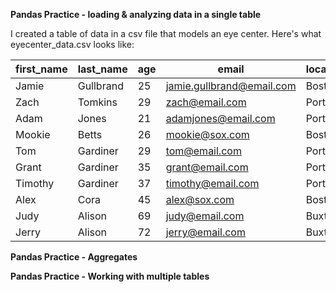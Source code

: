 **Pandas Practice - loading & analyzing data in a single table**

I created a table of data in a csv file that models an eye center. Here's what eyecenter_data.csv looks like: 

| first_name | last_name | age | email                     | location_city | location_state | contacts_or_eyeglasses | vision_insurance | 
|------------|-----------|-----|---------------------------|---------------|----------------|------------------------|------------------| 
| Jamie      | Gullbrand | 25  | jamie.gullbrand@email.com | Boston        | Massachusetts  | none                   | yes              | 
| Zach       | Tomkins   | 29  | zach@email.com            | Portland      | Maine          | contacts               | no               | 
| Adam       | Jones     | 21  | adamjones@email.com       | Portland      | Maine          | eyeglasses             | no               | 
| Mookie     | Betts     | 26  | mookie@sox.com            | Boston        | Massachusetts  | none                   | yes              | 
| Tom        | Gardiner  | 29  | tom@email.com             | Portland      | Maine          | contacts               | no               | 
| Grant      | Gardiner  | 35  | grant@email.com           | Portland      | Maine          | contacts               | no               | 
| Timothy    | Gardiner  | 37  | timothy@email.com         | Portland      | Maine          | contacts               | no               | 
| Alex       | Cora      | 45  | alex@sox.com              | Boston        | Massachusetts  | contacts               | yes              | 
| Judy       | Alison    | 69  | judy@email.com            | Buxton        | Maine          | eyeglasses             | yes              | 
| Jerry      | Alison    | 72  | jerry@email.com           | Buxton        | Maine          | eyeglasses             | no               | 



**Pandas Practice - Aggregates**

**Pandas Practice - Working with multiple tables**